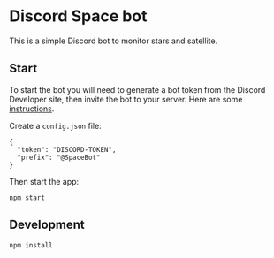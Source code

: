 # Discord Space bot 

This is a simple Discord bot to monitor stars and satellite.

## Start

To start the bot you will need to generate a bot token from the Discord Developer site, then invite the bot to your server. Here are some [instructions](https://discordpy.readthedocs.io/en/latest/discord.html).

Create a `config.json` file:
```
{
  "token": "DISCORD-TOKEN",
  "prefix": "@SpaceBot"
}
```

Then start the app:
```
npm start
```

## Development

```
npm install 
```
